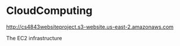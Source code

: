 # CloudComputing
http://cs4843websiteproject.s3-website.us-east-2.amazonaws.com

The EC2 infrastructure
